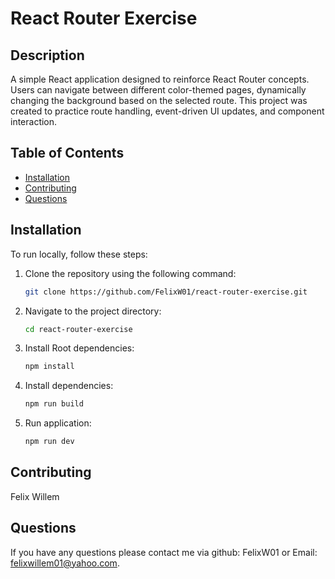 # React Router Exercise

## Description
A simple React application designed to reinforce React Router concepts. Users can navigate between different color-themed pages, dynamically changing the background based on the selected route. This project was created to practice route handling, event-driven UI updates, and component interaction.

## Table of Contents
- [Installation](#installation)
- [Contributing](#contributing)
- [Questions](#questions)


## Installation
To run locally, follow these steps:

1. Clone the repository using the following command:
    ```bash
    git clone https://github.com/FelixW01/react-router-exercise.git
    ```

2. Navigate to the project directory:
    ```bash
    cd react-router-exercise
    ```
3. Install Root dependencies:
    ```bash
    npm install
    ```
    
5. Install dependencies:
    ```bash
    npm run build
    ```

5. Run application:
    ```bash
    npm run dev
    ```


## Contributing
Felix Willem
## Questions
If you have any questions please contact me via github: FelixW01 or Email: felixwillem01@yahoo.com.
